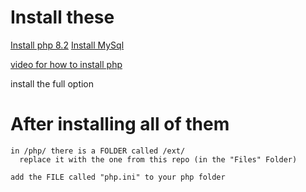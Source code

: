 # Install these 
   [Install php 8.2](https://windows.php.net/downloads/releases/php-8.2.28-Win32-vs16-x64.zip)
   [Install MySql](https://dev.mysql.com/get/Downloads/MySQLInstaller/mysql-installer-community-8.0.41.0.msi)
   
[video for how to install php](https://www.youtube.com/watch?v=n04w2SzGr_U&ab_channel=Novuspad)

install the full option    
   

# After installing all of them
    in /php/ there is a FOLDER called /ext/
      replace it with the one from this repo (in the "Files" Folder)

    add the FILE called "php.ini" to your php folder